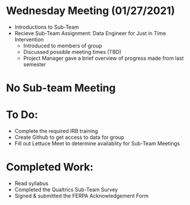 # Wednesday Meeting (01/27/2021)
- Introductions to Sub-Team
- Recieve Sub-Team Assignment: Data Engineer for Just in Time Intervention
    - Introduced to members of group
    - Discussed possible meeting times (TBD)
    - Project Manager gave a brief overview of progress made from last semester

# No Sub-team Meeting

# To Do:
- Complete the required IRB training 
- Create Github to get access to data for group
- Fill out Lettuce Meet to determine availablity for Sub-Team Meetings

# Completed Work:
- Read syllabus
- Completed the Qualtrics Sub-Team Survey 
- Signed & submitted the FERPA Acknowledgement Form

